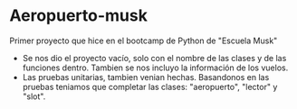 # Aeropuerto-musk
Primer proyecto que hice en el bootcamp de Python de "Escuela Musk"

- Se nos dio el proyecto vacío, solo con el nombre de las clases y de las funciones dentro. Tambien se nos incluyo la información de los vuelos. 
- Las pruebas unitarias, tambien venian hechas. Basandonos en las pruebas teniamos que completar las clases: "aeropuerto", "lector" y "slot".
